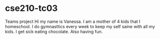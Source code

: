# cse210-tc03
Teams project
Hi my name is Vanessa. I am a mother of 4 kids that I homeschool. I do gymnasttics every week to keep my self saine with all my kids. I get sick eating chocolate. Also having fun.